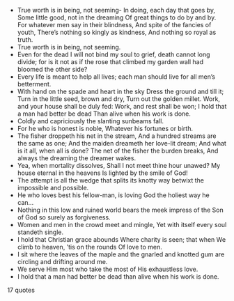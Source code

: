  - True worth is in being, not seeming- In doing, each day that goes by, Some little good, not in the dreaming Of great things to do by and by. For whatever men say in their blindness, And spite of the fancies of youth, There’s nothing so kingly as kindness, And nothing so royal as truth.
 - True worth is in being, not seeming.
 - Even for the dead I will not bind my soul to grief, death cannot long divide; for is it not as if the rose that climbed my garden wall had bloomed the other side?
 - Every life is meant to help all lives; each man should live for all men’s betterment.
 - With hand on the spade and heart in the sky Dress the ground and till it; Turn in the little seed, brown and dry, Turn out the golden millet. Work, and your house shall be duly fed: Work, and rest shall be won; I hold that a man had better be dead Than alive when his work is done.
 - Coldly and capriciously the slanting sunbeams fall.
 - For he who is honest is noble, Whatever his fortunes or birth.
 - The fisher droppeth his net in the stream, And a hundred streams are the same as one; And the maiden dreameth her love-lit dream; And what is it all, when all is done? The net of the fisher the burden breaks, And always the dreaming the dreamer wakes.
 - Yea, when mortality dissolves, Shall I not meet thine hour unawed? My house eternal in the heavens Is lighted by the smile of God!
 - The attempt is all the wedge that splits its knotty way betwixt the impossible and possible.
 - He who loves best his fellow-man, is loving God the holiest way he can...
 - Nothing in this low and ruined world bears the meek impress of the Son of God so surely as forgiveness.
 - Women and men in the crowd meet and mingle, Yet with itself every soul standeth single.
 - I hold that Christian grace abounds Where charity is seen; that when We climb to heaven, ’tis on the rounds Of love to men.
 - I sit where the leaves of the maple and the gnarled and knotted gum are circling and drifting around me.
 - We serve Him most who take the most of His exhaustless love.
 - I hold that a man had better be dead than alive when his work is done.

17 quotes